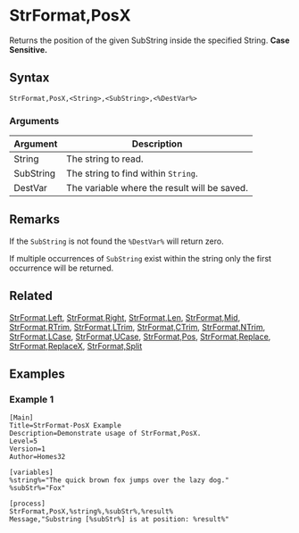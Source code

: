 # StrFormat,PosX

Returns the position of the given SubString inside the specified String. **Case Sensitive.**

## Syntax

```pebakery
StrFormat,PosX,<String>,<SubString>,<%DestVar%>
```

### Arguments

| Argument | Description |
| --- | --- |
| String | The string to read. |
| SubString | The string to find within `String`. |
| DestVar | The variable where the result will be saved. |

## Remarks

If the `SubString` is not found the `%DestVar%` will return zero.

If multiple occurrences of `SubString` exist within the string only the first occurrence will be returned.

## Related

[StrFormat,Left](./Left.md), [StrFormat,Right](./Right.md), [StrFormat,Len](./Len.md), [StrFormat,Mid](./Mid.md), [StrFormat,RTrim](./RTrim.md), [StrFormat,LTrim](./LTrim.md), [StrFormat,CTrim](./CTrim.md), [StrFormat,NTrim](./NTrim.md), [StrFormat,LCase](./LCase.md), [StrFormat,UCase](./UCase.md), [StrFormat,Pos](./Pos.md), [StrFormat,Replace](./Replace.md), [StrFormat,ReplaceX](./ReplaceX.md), [StrFormat,Split](./Split)

## Examples

### Example 1

```pebakery
[Main]
Title=StrFormat-PosX Example
Description=Demonstrate usage of StrFormat,PosX.
Level=5
Version=1
Author=Homes32

[variables]
%string%="The quick brown fox jumps over the lazy dog."
%subStr%="Fox"

[process]
StrFormat,PosX,%string%,%subStr%,%result%
Message,"Substring [%subStr%] is at position: %result%"
```